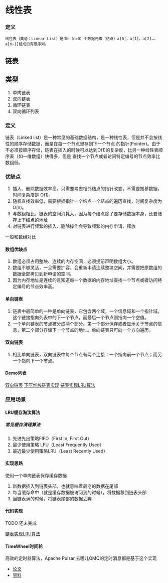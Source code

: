 # 线性表

### 定义

    线性表（英语：Linear List）是由n（n≥0）个数据元素（结点）a[0]，a[1]，a[2]…，a[n-1]组成的有限序列。

## 链表

## 类型

1. 单向链表
2. 双向链表
3. 循环链表
4. 双向循环列表

### 定义

链表（Linked list）是一种常见的基础数据结构，是一种线性表，但是并不会按线性的顺序存储数据，而是在每一个节点里存到下一个节点
的指针(Pointer)。由于不必须按顺序存储，链表在插入的时候可以达到O(1)的复杂度，比另一种线性表顺序表（如一维数组）快得多，但是
查找一个节点或者访问特定编号的节点效率比数组低。


### 优缺点

1. 插入、删除数据效率高，只需要考虑相邻结点的指针改变，不需要搬移数据，时间复杂度是 O(1)。
2. 随机查找效率低，需要根据指针一个结点一个结点的遍历查找，时间复杂度为O(n)。
3. 与数组相比，链表的空间消耗大，因为每个结点除了要存储数据本身，还要储存上下结点的地址
4. 对链表进行频繁的插入、删除操作会导致频繁的内存申请、释放

一般和数组对比

#### 数组优缺点

1. 数组必须占用整块、连续的内存空间，必须提前声明数组大小。
2. 数组不够灵活，一旦需要扩容，会重新申请连续整块空间，并需要把原数组的数据全部拷贝到新申请的空间。
3. 因为内存地址是连续的且知道每一个数据的内存地址查找一个节点或者访问特定编号的节点效率高。


#### 单向链表

1. 链表中最简单的一种是单向链表，它包含两个域，一个信息域和一个指针域。这个链接指向列表中的下一个节点，而最后一个节点则指向一个空值。
2. 一个单向链表的节点被分成两个部分。第一个部分保存或者显示关于节点的信息，第二个部分存储下一个节点的地址。单向链表只可向一个方向遍历。
   
#### 双向链表
 
 1. 相比单向链表，双向链表中每个节点有两个连接：一个指向前一个节点；而另一个指向下一个节点。
 
 
#### Demo列表

[双向链表](doublyList/doublyList.go)
[下压堆栈链表实现](stack/stack.go)
[链表实现LRU算法](lru/lru.go)

### 应用场景

#### LRU缓存淘汰算法

##### 常见缓存清理算法

1. 先进先出策略FIFO（First In, First Out）
2. 最少使用策略 LFU（Least Frequently Used）
3. 最近最少使用策略LRU（Least Recently Used）

#### 实现思路

使用一个单向链表保存缓存数据

1. 新数据插入到链表头部，也就意味着最老的数据在尾部
2. 每当缓存命中（就是缓存数据被访问到的时候），将数据移到链表头部
3. 当链表满的时候，将链表尾部的数据丢弃

#### 代码实现

TODO 还未完成

[链表实现LRU算法](lru/lru.go)

#### TimeWheel时间轮

高效的定时器算法，Apache Pulsar,去哪儿QMQ的定时消息都是基于这个实现

* [论文](http://www.cs.columbia.edu/~nahum/w6998/papers/ton97-timing-wheels.pdf)
* [资料](https://www.codetd.com/article/4466036)